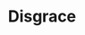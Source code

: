 ---
"\uFEFFauthor_sort": Coetzee, J.M.
authors: J.M. Coetzee
comments: ''
cover: "/Users/Raman/Calibre Library/J.M. Coetzee/Disgrace (185)/cover.jpg"
formats: mobi
id: '185'
identifiers: ''
isbn: ''
languages: ''
library_name: Calibre Library
pubdate: '0101-01-01T09:00:00+09:00'
publisher: ''
rating: ''
series: ''
series_index: '1.0'
size: '369197'
tags: ''
timestamp: '0101-01-01T09:00:00+09:00'
title: Disgrace
title_sort: Disgrace
uuid: 64f16b2e-645b-4297-baed-8cce2da6624b
"#format": MOBI
layout: book
link: false
---